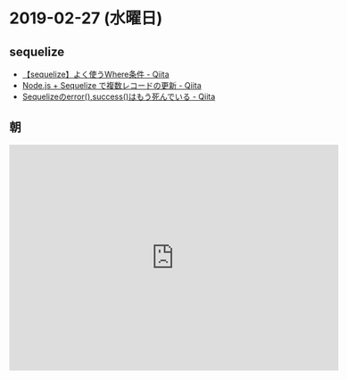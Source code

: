 # 2019-02-27 (水曜日)

## sequelize

- [【sequelize】よく使うWhere条件 - Qiita](https://qiita.com/chihiro/items/a2e4f52971e34bbd85ac)
- [Node.js + Sequelize で複数レコードの更新 - Qiita](https://qiita.com/sengok/items/c461c2159bfd0fd25121)
- [Sequelizeのerror(),success()はもう死んでいる - Qiita](https://qiita.com/shopetan/items/b2e890c0e54d3cd6a8f5)

## 朝

<iframe height='405' width='590' frameborder='0' allowtransparency='true' scrolling='no' src='https://www.strava.com/activities/2178097107/embed/92b92fa5dbcfeccf1d9a3d5e5dfc0e727ee089ea'></iframe>
